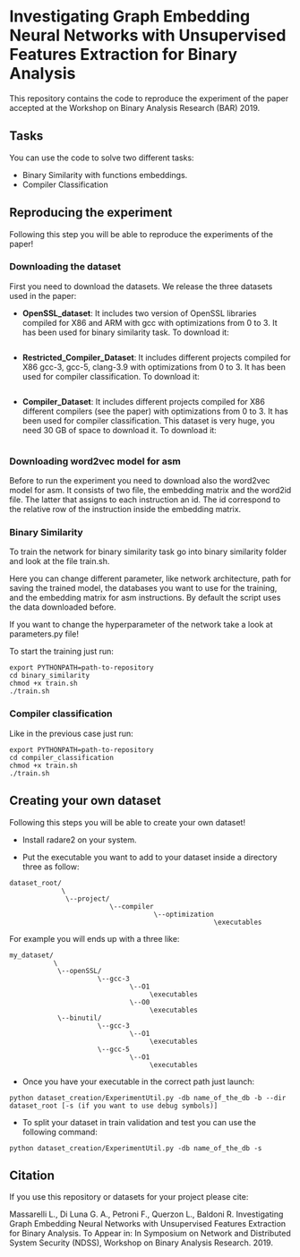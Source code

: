 # Investigating Graph Embedding Neural Networks with Unsupervised Features Extraction for Binary Analysis
This repository contains the code to reproduce the experiment of the paper accepted at the Workshop on Binary 
Analysis Research (BAR) 2019.

## Tasks

You can use the code to solve two different tasks:

- Binary Similarity with functions embeddings.
- Compiler Classification

## Reproducing the experiment

Following this step you will be able to reproduce the experiments of the paper!

### Downloading the dataset
First you need to download the datasets.
We release the three datasets used in the paper:

- **OpenSSL_dataset**: It includes two version of OpenSSL libraries compiled for X86 and ARM with 
    gcc with optimizations from 0 to 3. It has been used for binary similarity task.
    To download it:
    
    ```
    ```

   
- **Restricted_Compiler_Dataset**: It includes different projects compiled for X86 gcc-3, gcc-5, 
    clang-3.9 with optimizations from 0 to 3. It has been used for compiler classification. To download it:
    
    ```
    ```
    
- **Compiler_Dataset**: It includes different projects compiled for X86 different compilers (see the paper) with 
optimizations from 0 to 3. It has been used for compiler classification. This dataset is very huge,
you need 30 GB of space to download it. To download it:

    ```
    ```


### Downloading word2vec model for asm

Before to run the experiment you need to download also the word2vec model for asm.
It consists of two file, the embedding matrix and the word2id file. The latter that assigns to 
each instruction an id. The id correspond to the relative row of the instruction inside the
embedding matrix.


### Binary Similarity

To train the network for binary similarity task go into binary similarity folder and look at the file
train.sh.

Here you can change different parameter, like network architecture, path for saving the trained model, 
the databases you want to use for the training, and the embedding matrix for asm instructions.
By default the script uses the data downloaded before.

If you want to change the hyperparameter of the network take a look at parameters.py file!

To start the training just run:

```
export PYTHONPATH=path-to-repository
cd binary_similarity
chmod +x train.sh
./train.sh
```

### Compiler classification

Like in the previous case just run:

```
export PYTHONPATH=path-to-repository
cd compiler_classification
chmod +x train.sh
./train.sh
```

## Creating your own dataset

Following this steps you will be able to create your own dataset!

- Install radare2 on your system.

- Put the executable you want to add to your dataset inside a directory three as follow:

```
dataset_root/
             \
              \--project/
                         \--compiler
                                    \--optimization
                                                   \executables
```                                              

For example you will ends up with a three like:

```
my_dataset/
           \
            \--openSSL/
                      \--gcc-3
                              \--O1
                                   \executables
                              \--O0
                                   \executables
            \--binutil/
                      \--gcc-3
                              \--O1
                                   \executables
                      \--gcc-5      
                              \--O1
                                   \executables
```
                          
- Once you have your executable in the correct path just launch:

```
python dataset_creation/ExperimentUtil.py -db name_of_the_db -b --dir dataset_root [-s (if you want to use debug symbols)]
```

- To split your dataset in train validation and test you can use the following command:

```
python dataset_creation/ExperimentUtil.py -db name_of_the_db -s
```




## Citation
If you use this repository or datasets for your project please cite:

Massarelli L., Di Luna G. A., Petroni F., Querzon L., Baldoni R. 
Investigating Graph Embedding Neural Networks with Unsupervised Features Extraction for Binary Analysis. 
To Appear in: In Symposium on Network and Distributed System Security (NDSS), Workshop on Binary Analysis Research. 2019.

 